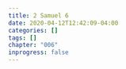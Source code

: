 ```yaml
---
title: 2 Samuel 6
date: 2020-04-12T12:42:09-04:00
categories: []
tags: []
chapter: "006"
inprogress: false
---
```



